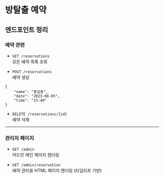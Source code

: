 # 방탈출 예약

## 엔드포인트 정리

### 예약 관련
- `GET /reservations`  
  모든 예약 목록 조회

- `POST /reservations`  
  예약 생성  
  
```
{ 
    "name": "홍길동", 
    "date": "2023-08-05", 
    "time": "15:40" 
}
```

- `DELETE /reservations/{id}`  
  예약 삭제

---

### 관리자 페이지
- `GET /admin`  
  어드민 메인 페이지 렌더링

- `GET /admin/reservation`  
  예약 관리용 HTML 페이지 렌더링 (타임리프 기반)
